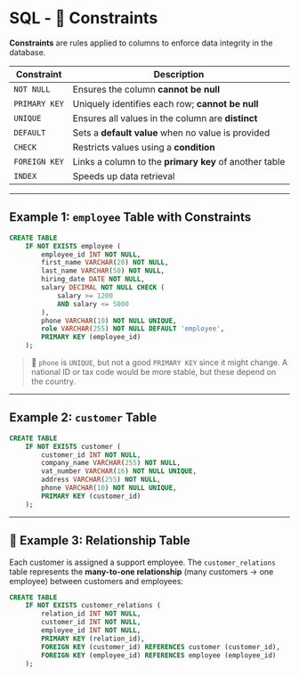 # SQL - 🧷 Constraints

**Constraints** are rules applied to columns to enforce data integrity in the database.

| Constraint    | Description                                            |
| ------------- | ------------------------------------------------------ |
| `NOT NULL`    | Ensures the column **cannot be null**                  |
| `PRIMARY KEY` | Uniquely identifies each row; **cannot be null**       |
| `UNIQUE`      | Ensures all values in the column are **distinct**      |
| `DEFAULT`     | Sets a **default value** when no value is provided     |
| `CHECK`       | Restricts values using a **condition**                 |
| `FOREIGN KEY` | Links a column to the **primary key** of another table |
| `INDEX`       | Speeds up data retrieval                               |

---

## Example 1: `employee` Table with Constraints

```sql
CREATE TABLE
    IF NOT EXISTS employee (
        employee_id INT NOT NULL,
        first_name VARCHAR(20) NOT NULL,
        last_name VARCHAR(50) NOT NULL,
        hiring_date DATE NOT NULL,
        salary DECIMAL NOT NULL CHECK (
            salary >= 1200
            AND salary <= 5000
        ),
        phone VARCHAR(10) NOT NULL UNIQUE,
        role VARCHAR(255) NOT NULL DEFAULT 'employee',
        PRIMARY KEY (employee_id)
    );
```

> 🔎 `phone` is `UNIQUE`, but not a good `PRIMARY KEY` since it might change. A national ID or tax code would be more stable, but these depend on the country.

---

## Example 2: `customer` Table

```sql
CREATE TABLE
    IF NOT EXISTS customer (
        customer_id INT NOT NULL,
        company_name VARCHAR(255) NOT NULL,
        vat_number VARCHAR(16) NOT NULL UNIQUE,
        address VARCHAR(255) NOT NULL,
        phone VARCHAR(10) NOT NULL UNIQUE,
        PRIMARY KEY (customer_id)
    );
```

---

## 🔗 Example 3: Relationship Table

Each customer is assigned a support employee. The `customer_relations` table represents the **many-to-one relationship** (many customers → one employee) between customers and employees:

```sql
CREATE TABLE
    IF NOT EXISTS customer_relations (
        relation_id INT NOT NULL,
        customer_id INT NOT NULL,
        employee_id INT NOT NULL,
        PRIMARY KEY (relation_id),
        FOREIGN KEY (customer_id) REFERENCES customer (customer_id),
        FOREIGN KEY (employee_id) REFERENCES employee (employee_id)
    );
```
